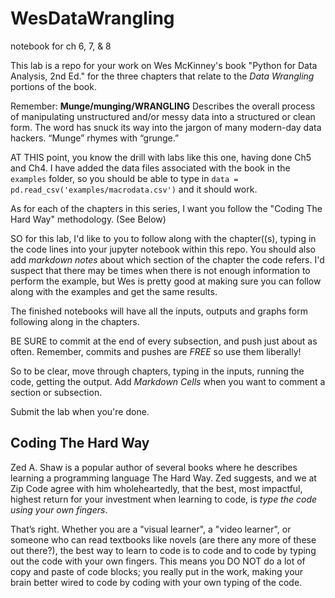 # WesDataWrangling

notebook for ch 6, 7, & 8 


This lab is a repo for your work on Wes McKinney's book "Python for Data Analysis, 2nd Ed." for the three chapters that relate to the *Data Wrangling* portions of the book.

Remember:
 __Munge/munging/WRANGLING__
    Describes the overall process of manipulating unstructured and/or messy data into a structured or   clean form. The word has snuck its way into the jargon of many modern-day data hackers. “Munge” rhymes with “grunge.”

AT THIS point, you know the drill with labs like this one, having done Ch5 and Ch4. I have added the data files associated with the book in the `examples` folder, so you should be able to type in
`data = pd.read_csv('examples/macrodata.csv')` and it should work.

As for each of the chapters in this series, I want you follow the "Coding The Hard Way" methodology. (See Below)

SO for this lab, I'd like to you to follow along with the chapter((s), typing in the code lines into your jupyter notebook within this repo. You should also add *markdown notes* about which section of the chapter the code refers. I'd suspect that there may be times when there is not enough information to perform the example, but Wes is pretty good at making sure you can follow along with the examples and get the same results.

The finished notebooks will have all the inputs, outputs and graphs form following along in the chapters. 

BE SURE to commit at the end of every subsection, and push just about as often. Remember, commits and pushes are _FREE_ so use them liberally!

So to be clear, move through chapters, typing in the inputs, running the code, getting the output. Add *Markdown Cells* when you want to comment a section or subsection.

Submit the lab when you're done.

## Coding The Hard Way

Zed A. Shaw is a popular author of several books where he
describes learning a programming language The Hard Way.
Zed suggests, and we at Zip Code agree with him wholeheartedly, that the best, most impactful, highest return for
your investment when learning to code, is _type the code
using your own fingers_.

That’s right. Whether you are a "visual learner", a "video
learner", or someone who can read textbooks like novels
(are there any more of these out there?), the best way to
learn to code is to code and to code by typing out the code
with your own fingers. This means you DO NOT do a lot of
copy and paste of code blocks; you really put in the work,
making your brain better wired to code by coding with
your own typing of the code.

